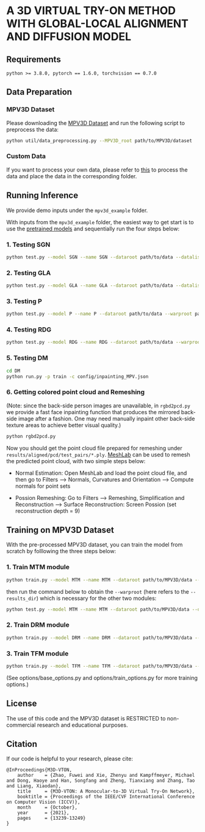 # A 3D VIRTUAL TRY-ON METHOD WITH GLOBAL-LOCAL ALIGNMENT AND DIFFUSION MODEL

## Requirements
```python >= 3.8.0, pytorch == 1.6.0, torchvision == 0.7.0```

## Data Preparation

### MPV3D Dataset
Please downloading the [MPV3D Dataset](https://github.com/fyviezhao/M3D-VTON) and run the following script to preprocess the data:
```sh
python util/data_preprocessing.py --MPV3D_root path/to/MPV3D/dataset
```

### Custom Data

If you want to process your own data, please refer to [this](https://github.com/fyviezhao/M3D-VTON) to process the data and place the data in the corresponding folder.

## Running Inference
We provide demo inputs under the `mpv3d_example` folder.

With inputs from the `mpv3d_example` folder, the easiest way to get start is to use the [pretrained models](https://figshare.com/s/fad809619d2f9ac666fc) and sequentially run the four steps below:

### 1. Testing SGN
```sh
python test.py --model SGN --name SGN --dataroot path/to/data --datalist test_pairs --results_dir results
```

### 2. Testing GLA 
```sh
python test.py --model GLA --name GLA --dataroot path/to/data --datalist test_pairs --results_dir results
```  

### 3. Testing P
```sh
python test.py --model P --name P --dataroot path/to/data --warproot path/to/warp --datalist test_pairs --results_dir results
```

### 4. Testing RDG
```sh
python test.py --model RDG --name RDG --dataroot path/to/data --warproot path/to/warp --datalist test_pairs --results_dir results
```

### 5. Testing DM
```sh
cd DM
python run.py -p train -c config/inpainting_MPV.json
```

### 6. Getting colored point cloud and Remeshing

(Note: since the back-side person images are unavailable, in `rgbd2pcd.py` we provide a fast face inpainting function that produces the mirrored back-side image after a fashion. One may need manually inpaint other back-side texture areas to achieve better visual quality.)

```sh
python rgbd2pcd.py
```

Now you should get the point cloud file prepared for remeshing under `results/aligned/pcd/test_pairs/*.ply`. [MeshLab](https://www.meshlab.net/) can be used to remesh the predicted point cloud, with two simple steps below:

- Normal Estimation: Open MeshLab and load the point cloud file, and then go to Filters --> Normals, Curvatures and Orientation --> Compute normals for point sets

- Possion Remeshing: Go to Filters --> Remeshing, Simplification and Reconstruction --> Surface Reconstruction: Screen Possion (set reconstruction depth = 9)


## Training on MPV3D Dataset

With the pre-processed MPV3D dataset, you can train the model from scratch by folllowing the three steps below:

### 1. Train MTM module

```sh
python train.py --model MTM --name MTM --dataroot path/to/MPV3D/data --datalist train_pairs --checkpoints_dir path/for/saving/model
```

then run the command below to obtain the `--warproot` (here refers to the `--results_dir`) which is necessary for the other two modules:
```sh
python test.py --model MTM --name MTM --dataroot path/to/MPV3D/data --datalist train_pairs --checkpoints_dir path/to/saved/MTMmodel --results_dir path/for/saving/MTM/results
```

### 2. Train DRM module

```sh
python train.py --model DRM --name DRM --dataroot path/to/MPV3D/data --warproot path/to/MTM/warp/cloth --datalist train_pairs --checkpoints_dir path/for/saving/model
```

### 3. Train TFM module

```sh
python train.py --model TFM --name TFM --dataroot path/to/MPV3D/data --warproot path/to/MTM/warp/cloth --datalist train_pairs --checkpoints_dir path/for/saving/model
```

(See options/base_options.py and options/train_options.py for more training options.)

## License
The use of this code and the MPV3D dataset is RESTRICTED to non-commercial research and educational purposes.

## Citation
If our code is helpful to your research, please cite:
```
@InProceedings{M3D-VTON,
    author    = {Zhao, Fuwei and Xie, Zhenyu and Kampffmeyer, Michael and Dong, Haoye and Han, Songfang and Zheng, Tianxiang and Zhang, Tao and Liang, Xiaodan},
    title     = {M3D-VTON: A Monocular-to-3D Virtual Try-On Network},
    booktitle = {Proceedings of the IEEE/CVF International Conference on Computer Vision (ICCV)},
    month     = {October},
    year      = {2021},
    pages     = {13239-13249}
}
```

